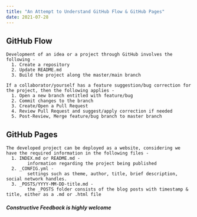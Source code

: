 ```yaml
---
title: "An Attempt to Understand GitHub Flow & GitHub Pages"
date: 2021-07-28
---
```


## **GitHub Flow**
    
    
    Development of an idea or a project through GitHub involves the following -
      1. Create a repository
      2. Update README.md
      3. Build the project along the master/main branch
    
    If a collaborator/yourself has a feature suggestion/bug correction for the project, then the following applies -
      1. Open a new branch entitled with feature/bug
      2. Commit changes to the branch
      3. Create/Open a Pull Request
      4. Review Pull Request and suggest/apply correction if needed
      5. Post-Review, Merge feature/bug branch to master branch
    
## **GitHub Pages**
    
    
    The developed project can be deployed as a website, considering we have the required information in the following files -
      1. INDEX.md or README.md -
            information regarding the project being published
      2. _CONFIG.yml -
            settings such as theme, author, title, brief description, social network handles.
      3. _POSTS/YYYY-MM-DD-title.md -
            the _POSTS folder consists of the blog posts with timestamp & title, either as a .md or .html file
      
 #### *Constructive Feedback is highly welcome*

